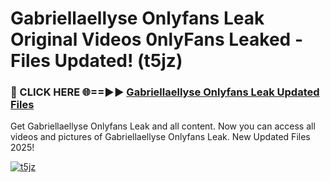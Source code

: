# Gabriellaellyse Onlyfans Leak Original Videos 0nlyFans Leaked - Files Updated! (t5jz)

<h3>🔴 CLICK HERE 🌐==►► <a href="https://tinyurl.com/4seja8ks" rel="nofollow">Gabriellaellyse Onlyfans Leak Updated Files</a></h3>

Get Gabriellaellyse Onlyfans Leak and all content. Now you can access all videos and pictures of Gabriellaellyse Onlyfans Leak. New Updated Files 2025!

[![t5jz](https://i.imgur.com/EWjZXRe.gif)](https://tinyurl.com/4seja8ks)
